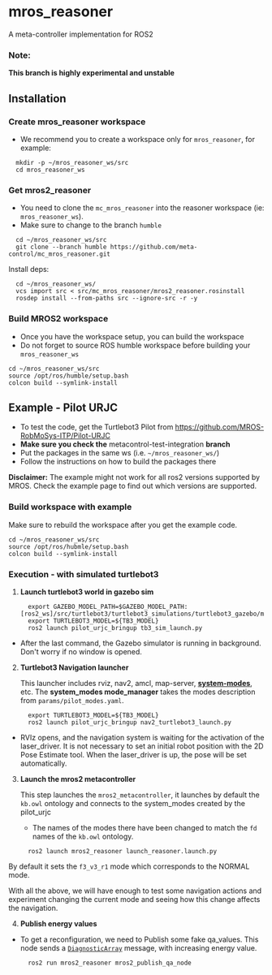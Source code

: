 # mros_reasoner

A meta-controller implementation for ROS2

### Note:

**This branch is highly experimental and unstable**

## Installation

### Create mros_reasoner workspace   

- We recommend you to create a workspace only for `mros_reasoner`, for example:

```console
  mkdir -p ~/mros_reasoner_ws/src
  cd mros_reasoner_ws
```

### Get mros2_reasoner

- You need to clone the `mc_mros_reasoner` into the reasoner workspace (ie: `mros_reasoner_ws`).
- Make sure to change to the branch `humble`

```console
  cd ~/mros_reasoner_ws/src
  git clone --branch humble https://github.com/meta-control/mc_mros_reasoner.git
```

Install deps:
```console
  cd ~/mros_reasoner_ws/
  vcs import src < src/mc_mros_reasoner/mros2_reasoner.rosinstall
  rosdep install --from-paths src --ignore-src -r -y
```

### Build MROS2 workspace

- Once you have the workspace setup, you can build the workspace
- Do not forget to source ROS humble workspace before building your `mros_reasoner_ws`

```console
cd ~/mros_reasoner_ws/src
source /opt/ros/humble/setup.bash
colcon build --symlink-install
```

## Example - Pilot URJC

- To test the code, get the Turtlebot3 Pilot from https://github.com/MROS-RobMoSys-ITP/Pilot-URJC
- **Make sure you check the** metacontrol-test-integration **branch**
- Put the packages in the same ws (i.e. `~/mros_reasoner_ws/`)
- Follow the instructions on how to build the packages there

**Disclaimer:** The example might not work for all ros2 versions supported by MROS. Check the example page to find out which versions are supported.

### Build workspace with example

Make sure to rebuild the workspace after you get the example code.

```console
cd ~/mros_reasoner_ws/src
source /opt/ros/hubmle/setup.bash
colcon build --symlink-install
```

### Execution - with simulated turtlebot3


1. **Launch turtlebot3 world in gazebo sim**

    ```console
      export GAZEBO_MODEL_PATH=$GAZEBO_MODEL_PATH:[ros2_ws]/src/turtlebot3/turtlebot3_simulations/turtlebot3_gazebo/models
      export TURTLEBOT3_MODEL=${TB3_MODEL}
      ros2 launch pilot_urjc_bringup tb3_sim_launch.py
    ```
  - After the last command, the Gazebo simulator is running in background. Don't worry if no window is opened.

2. **Turtlebot3 Navigation launcher**

    This launcher includes rviz, nav2, amcl, map-server, **[system-modes](https://github.com/micro-ROS/system_modes)**, etc.
    The **system_modes mode_manager** takes the modes description from `params/pilot_modes.yaml`.


    ```console
      export TURTLEBOT3_MODEL=${TB3_MODEL}
      ros2 launch pilot_urjc_bringup nav2_turtlebot3_launch.py
    ```
  - RVIz opens, and the navigation system is waiting for the activation of the laser_driver. It is not necessary to set an initial robot position with the 2D Pose Estimate tool. When the laser_driver is up, the pose will be set automatically.


3. **Launch the mros2 metacontroller**

    This step launches the `mros2_metacontroller`, it launches by default the `kb.owl` ontology and connects to the
    system_modes created by the pilot_urjc
    - The names of the modes there have been changed to match the `fd` names of the `kb.owl` ontology.


    ```console
      ros2 launch mros2_reasoner launch_reasoner.launch.py
    ```

By default it sets the `f3_v3_r1` mode which corresponds to the NORMAL mode.

With all the above, we will have enough to test some navigation actions and experiment changing the current mode and seeing how this change affects the navigation.


4. **Publish energy values**

- To get a reconfiguration, we need to Publish some fake qa_values. This node sends a [`DiagnosticArray`](http://docs.ros.org/api/diagnostic_msgs/html/msg/DiagnosticArray.html) message, with increasing energy value.


    ```console
      ros2 run mros2_reasoner mros2_publish_qa_node
    ```
    ```  
